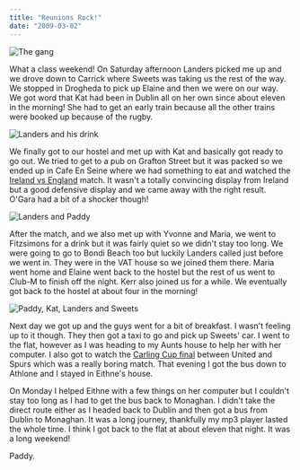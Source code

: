 ```yaml
---
title: "Reunions Rock!"
date: "2009-03-02"
---
```

![The gang](/images/P2280143.JPG "The gang (well most of us) in the VAT house")

What a class weekend! On Saturday afternoon Landers picked me up and we drove down to Carrick where Sweets was taking us the rest of the way. We stopped in Drogheda to pick up Elaine and then we were on our way. We got word that Kat had been in Dublin all on her own since about eleven in the morning! She had to get an early train because all the other trains were booked up because of the rugby.

![Landers and his drink](/images/P3010408.JPG "Gay drink anybody?")

We finally got to our hostel and met up with Kat and basically got ready to go out. We tried to get to a pub on Grafton Street but it was packed so we ended up in Cafe En Seine where we had something to eat and watched the [Ireland vs England](http://www.rte.ie/sport/rugby/sixnations/2009/0228/irelandvengland.html) match. It wasn't a totally convincing display from Ireland but a good defensive display and we came away with the right result. O'Gara had a bit of a shocker though!

![Landers and Paddy](/images/P3010429.JPG "Or perhaps some gay dancing?")

After the match, and we also met up with Yvonne and Maria, we went to Fitzsimons for a drink but it was fairly quiet so we didn't stay too long. We were going to go to Bondi Beach too but luckily Landers called just before we went in. They were in the VAT house so we joined them there. Maria went home and Elaine went back to the hostel but the rest of us went to Club-M to finish off the night. Kerr also joined us for a while. We eventually got back to the hostel at about four in the morning!

![Paddy, Kat, Landers and Sweets](/images/P3010440.JPG "Kat and her boys!")

Next day we got up and the guys went for a bit of breakfast. I wasn't feeling up to it though. They then got a taxi to go and pick up Sweets' car. I went to the flat, however as I was heading to my Aunts house to help her with her computer. I also got to watch the [Carling Cup final](http://www.rte.ie/sport/soccer/2009/0301/manutd_spurs.html) between United and Spurs which was a really boring match. That evening I got the bus down to Athlone and I stayed in Eithne's house.

On Monday I helped Eithne with a few things on her computer but I couldn't stay too long as I had to get the bus back to Monaghan. I didn't take the direct route either as I headed back to Dublin and then got a bus from Dublin to Monaghan. It was a long journey, thankfully my mp3 player lasted the whole time. I think I got back to the flat at about eleven that night. It was a long weekend!

Paddy.